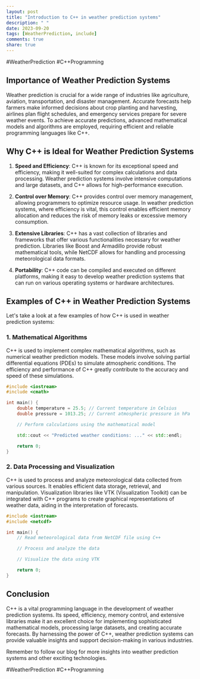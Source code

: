 ```yaml
---
layout: post
title: "Introduction to C++ in weather prediction systems"
description: " "
date: 2023-09-20
tags: [WeatherPrediction, include]
comments: true
share: true
---
```


#WeatherPrediction #C++Programming

## Importance of Weather Prediction Systems

Weather prediction is crucial for a wide range of industries like agriculture, aviation, transportation, and disaster management. Accurate forecasts help farmers make informed decisions about crop planting and harvesting, airlines plan flight schedules, and emergency services prepare for severe weather events. To achieve accurate predictions, advanced mathematical models and algorithms are employed, requiring efficient and reliable programming languages like C++.

## Why C++ is Ideal for Weather Prediction Systems

1. **Speed and Efficiency**: C++ is known for its exceptional speed and efficiency, making it well-suited for complex calculations and data processing. Weather prediction systems involve intensive computations and large datasets, and C++ allows for high-performance execution.

2. **Control over Memory**: C++ provides control over memory management, allowing programmers to optimize resource usage. In weather prediction systems, where efficiency is vital, this control enables efficient memory allocation and reduces the risk of memory leaks or excessive memory consumption.

3. **Extensive Libraries**: C++ has a vast collection of libraries and frameworks that offer various functionalities necessary for weather prediction. Libraries like Boost and Armadillo provide robust mathematical tools, while NetCDF allows for handling and processing meteorological data formats.

4. **Portability**: C++ code can be compiled and executed on different platforms, making it easy to develop weather prediction systems that can run on various operating systems or hardware architectures.

## Examples of C++ in Weather Prediction Systems

Let's take a look at a few examples of how C++ is used in weather prediction systems:

### 1. Mathematical Algorithms

C++ is used to implement complex mathematical algorithms, such as numerical weather prediction models. These models involve solving partial differential equations (PDEs) to simulate atmospheric conditions. The efficiency and performance of C++ greatly contribute to the accuracy and speed of these simulations.

```cpp
#include <iostream>
#include <cmath>

int main() {
    double temperature = 25.5; // Current temperature in Celsius
    double pressure = 1013.25; // Current atmospheric pressure in hPa

    // Perform calculations using the mathematical model

    std::cout << "Predicted weather conditions: ..." << std::endl;

    return 0;
}
```

### 2. Data Processing and Visualization

C++ is used to process and analyze meteorological data collected from various sources. It enables efficient data storage, retrieval, and manipulation. Visualization libraries like VTK (Visualization Toolkit) can be integrated with C++ programs to create graphical representations of weather data, aiding in the interpretation of forecasts.

```cpp
#include <iostream>
#include <netcdf>

int main() {
    // Read meteorological data from NetCDF file using C++

    // Process and analyze the data

    // Visualize the data using VTK

    return 0;
}
```

## Conclusion

C++ is a vital programming language in the development of weather prediction systems. Its speed, efficiency, memory control, and extensive libraries make it an excellent choice for implementing sophisticated mathematical models, processing large datasets, and creating accurate forecasts. By harnessing the power of C++, weather prediction systems can provide valuable insights and support decision-making in various industries.

Remember to follow our blog for more insights into weather prediction systems and other exciting technologies.

#WeatherPrediction #C++Programming